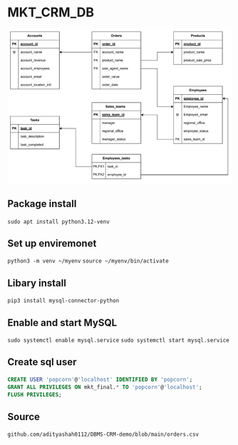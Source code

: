 # MKT_CRM_DB
![](EDR.jpg)

## Package install

`sudo apt install python3.12-venv`

## Set up enviremonet

`python3 -m venv ~/myenv`
`source ~/myenv/bin/activate`

## Libary install

`pip3 install mysql-connector-python`

## Enable and start MySQL

`sudo systemctl enable mysql.service`
`sudo systemctl start mysql.service`

## Create sql user
```SQL
CREATE USER 'popcorn'@'localhost' IDENTIFIED BY 'popcorn';
GRANT ALL PRIVILEGES ON mkt_final.* TO 'popcorn'@'localhost';
FLUSH PRIVILEGES;
```

## Source
`github.com/adityashah0112/DBMS-CRM-demo/blob/main/orders.csv`

